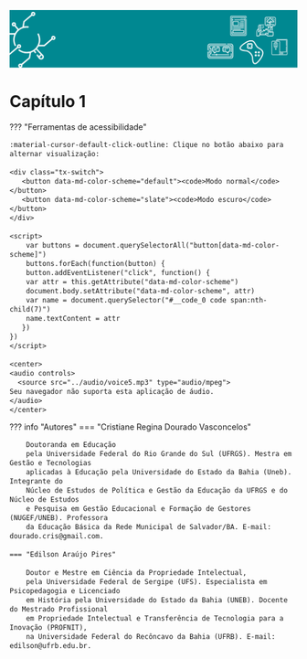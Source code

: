 


<style>
p.combinado:first-letter { 
	color: #00587A; 
	font-size:xx-large; 
}
</style>

![Legenda](imagens/capitulo.svg)

# **Capítulo 1**

??? "Ferramentas de acessibilidade"

    :material-cursor-default-click-outline: Clique no botão abaixo para alternar visualização:

    <div class="tx-switch">
       <button data-md-color-scheme="default"><code>Modo normal</code></button>
       <button data-md-color-scheme="slate"><code>Modo escuro</code></button>
    </div>

    <script>
        var buttons = document.querySelectorAll("button[data-md-color-scheme]")
        buttons.forEach(function(button) {
        button.addEventListener("click", function() {
        var attr = this.getAttribute("data-md-color-scheme")
        document.body.setAttribute("data-md-color-scheme", attr)
        var name = document.querySelector("#__code_0 code span:nth-child(7)")
        name.textContent = attr
       })
    })
    </script>

    <center>
    <audio controls>
      <source src="../audio/voice5.mp3" type="audio/mpeg">
    Seu navegador não suporta esta aplicação de áudio.
    </audio>
    </center>



??? info "Autores"
    === "Cristiane Regina Dourado Vasconcelos"

        Doutoranda em Educação
        pela Universidade Federal do Rio Grande do Sul (UFRGS). Mestra em Gestão e Tecnologias
        aplicadas à Educação pela Universidade do Estado da Bahia (Uneb). Integrante do
        Núcleo de Estudos de Política e Gestão da Educação da UFRGS e do Núcleo de Estudos
        e Pesquisa em Gestão Educacional e Formação de Gestores (NUGEF/UNEB). Professora
        da Educação Básica da Rede Municipal de Salvador/BA. E-mail: dourado.cris@gmail.com.

    === "Edilson Araújo Pires"

        Doutor e Mestre em Ciência da Propriedade Intelectual,
        pela Universidade Federal de Sergipe (UFS). Especialista em Psicopedagogia e Licenciado
        em História pela Universidade do Estado da Bahia (UNEB). Docente do Mestrado Profissional
        em Propriedade Intelectual e Transferência de Tecnologia para a Inovação (PROFNIT),
        na Universidade Federal do Recôncavo da Bahia (UFRB). E-mail: edilson@ufrb.edu.br.


